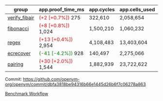 | group | app.proof_time_ms | app.cycles | app.cells_used | leaf.proof_time_ms | leaf.cycles | leaf.cells_used |
| -- | -- | -- | -- | -- | -- | -- |
| [verify_fibair](https://github.com/openvm-org/openvm/blob/benchmark-results/benchmarks-pr/2096/verify_fibair-dbfa3818be94316b66e1445d26b6f7c06278a863.md) |<span style='color: red'>(+2 [+0.7%])</span> 275 |  322,610 |  2,058,654 |- | - | - |
| [fibonacci](https://github.com/openvm-org/openvm/blob/benchmark-results/benchmarks-pr/2096/fibonacci-dbfa3818be94316b66e1445d26b6f7c06278a863.md) |<span style='color: red'>(+8 [+0.8%])</span> 1,024 |  1,500,210 |  1,060,232 |- | - | - |
| [regex](https://github.com/openvm-org/openvm/blob/benchmark-results/benchmarks-pr/2096/regex-dbfa3818be94316b66e1445d26b6f7c06278a863.md) |<span style='color: red'>(+13 [+0.4%])</span> 2,954 |  4,108,483 |  13,403,604 |- | - | - |
| [ecrecover](https://github.com/openvm-org/openvm/blob/benchmark-results/benchmarks-pr/2096/ecrecover-dbfa3818be94316b66e1445d26b6f7c06278a863.md) |<span style='color: green'>(-41 [-4.2%])</span> 928 |  140,497 |  2,275,066 |- | - | - |
| [pairing](https://github.com/openvm-org/openvm/blob/benchmark-results/benchmarks-pr/2096/pairing-dbfa3818be94316b66e1445d26b6f7c06278a863.md) |<span style='color: red'>(+30 [+2.0%])</span> 1,544 |  1,882,939 |  23,722,622 |- | - | - |


Commit: https://github.com/openvm-org/openvm/commit/dbfa3818be94316b66e1445d26b6f7c06278a863

[Benchmark Workflow](https://github.com/openvm-org/openvm/actions/runs/17308519192)
